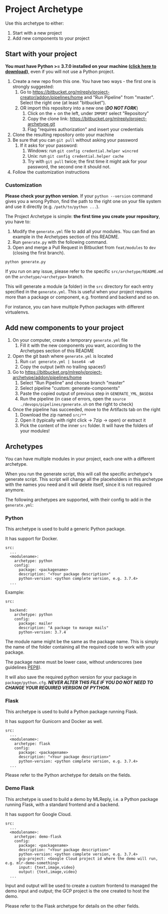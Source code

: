 # Project Archetype

Use this archetype to either:

1. Start with a new project
1. Add new components to your project


## Start with your project

**You must have Python >= 3.7.0 installed on your machine 
([click here to download](https://www.python.org/downloads/release/python-374/))**, even if you will not use a Python project.

1. Create a new repo from this one. You have two ways - the first one is strongly suggested:
    1. Go to https://bitbucket.org/mlreply/project-creator/addon/pipelines/home and "Run Pipeline" from "master". Select the right one (at least "bitbucket").
    1. OR import this repository into a new one (***DO NOT FORK***)
        1. Click on the + on the left, under `IMPORT` select "Repository"
        1. Copy the clone link: https://bitbucket.org/mlreply/project-archetype.git
        1. Flag "requires authorization" and insert your credentials
1. Clone the resulting repository onto your machine
1. Be sure that you can `git pull` without asking your password
    1. If it asks for your password:
        1. Windows: run `git config credential.helper wincred`
        1. Unix: run `git config credential.helper cache`
        1. Try with `git pull` twice; the first time it might ask for your password, the second one it should not.
1. Follow the customization instructions


### Customization

**Please check your python version**. If your `python --version` command gives you a wrong Python, find the path to the
right one on your file system and use it directly (e.g. `/path/to/python ...`).

The Project Archetype is simple: **the first time you create your repository**, you have to:

1. Modify the `generate.yml` file to add all your modules. You can find an example in the Archetypes section of this README.
1. Run `generate.py` with the following command. 
1. Open and merge a Pull Request in Bitbucket from `feat/modules` to `dev` (closing the first branch).

```
python generate.py
```

If you run on any issue, please refer to the specific `src/archetype/README.md` on the `archetype/<archetype>` branch. 

This will generate a module (a folder) in the `src` directory for each entry specified in the `generate.yml`. 
This is useful when your project requires more than a package or component, e.g. frontend and backend and so on.

For instance, you can have multiple Python packages with different virtualenvs.


## Add new components to your project

1. On your computer, create a temporary `generate.yml` file
    1. Fill it with the new components you want, according to the Archetypes section of this README
1. Open the git bash where `generate.yml` is located
    1. Run `cat generate.yml | base64 -w0`
    1. Copy the output (with no trailing spaces!)
1. Go to https://bitbucket.org/mlreply/project-archetype/addon/pipelines/home
   1. Select "Run Pipeline" and choose branch "master"
   1. Select pipeline "custom: generate-components"
   1. Paste the copied output of previous step in `GENERATE_YML_BASE64`
   1. Run the pipeline (in case of errors, open the `source ./devops/pipelines/generate.sh` on the right to check)
1. Once the pipeline has succeeded, move to the Artifacts tab on the right
   1. Download the zip named `src/**`
   1. Open it (typically with right click -> 7zip -> open) or extract it
   1. Pick the content of the inner `src` folder. It will have the folders of your modules!

## Archetypes

You can have multiple modules in your project, each one with a different archetype. 

When you run the generate script, this will call the specific archetype's generate script. This script will change all the placeholders in this archetype with the names you need and it will delete itself, since
it is not required anymore.

The following archetypes are supported, with their config to add in the `generate.yml`:

### Python

This archetype is used to build a generic Python package.

It has support for Docker.

```
src:
  ...
  <modulename>:
    archetype: python
    config:
      package: <packagename>
      description: "<Your package description>"
      python-version: <python complete version, e.g. 3.7.4>
  ...
```

Example:

```
src:

  backend:
    archetype: python
    config:
      package: mailer
      description: "A package to manage mails"
      python-version: 3.7.4

```

The module name might be the same as the package name. This is simply the name of the folder containing all the required code to work with your package.

The package name must be lower case, without underscores 
(see guidelines [PEP8](https://www.python.org/dev/peps/pep-0008/#package-and-module-names)).

It will also save the required python version for your package in `package/python.cfg`. ***NEVER 
ALTER THIS FILE IF YOU DO NOT NEED TO CHANGE YOUR REQUIRED VERSION OF PYTHON.***


### Flask

This archetype is used to build a Python package running Flask.

It has support for Gunicorn and Docker as well.

```
src:
  ...
  <modulename>:
    archetype: flask
    config:
      package: <packagename>
      description: "<Your package description>"
      python-version: <python complete version, e.g. 3.7.4>
  ...
```

Please refer to the Python archetype for details on the fields.


### Demo Flask

This archetype is used to build a demo by MLReply, i.e. a Python package running Flask, with a standard frontend and a backend.

It has support for Google Cloud.

```
src:
  ...
  <modulename>:
    archetype: demo-flask
    config:
      package: <packagename>
      description: "<Your package description>"
      python-version: <python complete version, e.g. 3.7.4>
      gcp-project: <Google Cloud project id where the demo will run, e.g. mlr-demo-something>
      input: {text,image,video}
      output: {text,image,video} 
  ...
```

Input and output will be used to create a custom frontend to managed the demo input and output; the GCP project is the one created to host the demo.

Please refer to the Flask archetype for details on the other fields.
